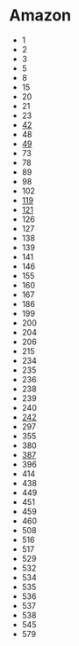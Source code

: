 # Amazon

- 1
- 2
- 3
- 5
- 8
- 15
- 20
- 21
- 23
- [42](../solutions/42.md)
- 48
- [49](../solutions/49.md)
- 73
- 78
- 89
- 98
- 102
- [119](../solutions/119.md)
- [121](../solutions/121.md)
- 126
- 127
- 138
- 139
- 141
- 146
- 155
- 160
- 167
- 186
- 199
- 200
- 204
- 206
- 215
- 234
- 235
- 236
- 238
- 239
- 240
- [242](../solutions/242.md)
- 297
- 355
- 380
- [387](../solutions/387.md)
- 396
- 414
- 438
- 449
- 451
- 459
- 460
- 508
- 516
- 517
- 529
- 532
- 534
- 535
- 536
- 537
- 538
- 545
- 579